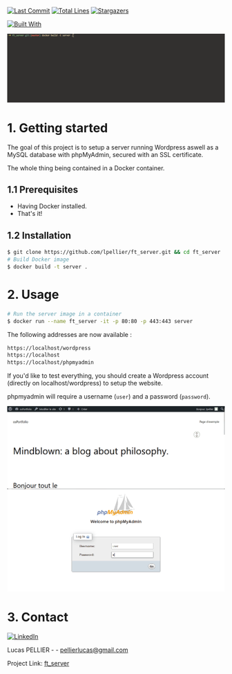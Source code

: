 [![Last Commit][last-commit]][project-url]
[![Total Lines][total-lines]][project-url]
[![Stargazers][stars-shield]][stars-url]

[![Built With][built-with-docker]][project-url]

<img class="banner-image" src="images/ft_server.gif" alt="a gif of the project building.."/>

# 1. Getting started
The goal of this project is to setup a server running Wordpress aswell as a MySQL database with phpMyAdmin, secured with an SSL certificate.

The whole thing being contained in a Docker container.

## 1.1 Prerequisites
  * Having Docker installed.
  * That's it!

## 1.2 Installation
```bash
$ git clone https://github.com/lpellier/ft_server.git && cd ft_server
# Build Docker image
$ docker build -t server .
```
# 2. Usage
```bash
# Run the server image in a container
$ docker run --name ft_server -it -p 80:80 -p 443:443 server
```

The following addresses are now available :

```bash
https://localhost/wordpress
https://localhost
https://localhost/phpmyadmin
```

If you'd like to test everything, you should create a Wordpress account (directly on localhost/wordpress) to setup the website.

phpmyadmin will require a username (`user`) and a password (`password`).
<br/>

<img class="usage-image" src="./../images/ft_server_wp.gif" alt="a gif showing the wordpress website"/>

<img class="usage-image" src="./../images/ft_server_php.gif" alt="a gif showing the php database"/>

# 3. Contact
[![LinkedIn][linkedin-shield]][linkedin-url]

Lucas PELLIER - - pellierlucas@gmail.com

Project Link: [ft_server](https://github.com/lpellier/ft_server)

[built-with-docker]: https://img.shields.io/badge/built%20with-Docker-blue

[project-url]: https://github.com/lpellier/ft_server

[total-lines]: https://img.shields.io/tokei/lines/github/lpellier/ft_server
[last-commit]: https://img.shields.io/github/last-commit/lpellier/ft_server?style=flat

[stars-shield]: https://img.shields.io/github/stars/lpellier/ft_server.svg?style=flat
[stars-url]: https://github.com/lpellier/ft_server/stargazers
[linkedin-shield]: https://img.shields.io/badge/-LinkedIn-black.svg?flat&logo=linkedin&colorB=555
[linkedin-url]: https://linkedin.com/in/linkedin_username
[product-screenshot]: images/screenshot.png
[React.js]: https://img.shields.io/badge/React-20232A?style=for-the-badge&logo=react&logoColor=61DAFB
[React-url]: https://reactjs.org/ 